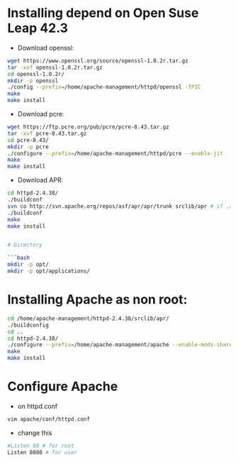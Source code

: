 # Installing depend on Open Suse Leap 42.3

- Download openssl:

```bash
wget https://www.openssl.org/source/openssl-1.0.2r.tar.gz
tar -xvf openssl-1.0.2r.tar.gz
cd openssl-1.0.2r/
mkdir -p openssl
./config --prefix=/home/apache-management/httpd/openssl -fPIC
make 
make install

```

- Download pcre:

```bash
wget https://ftp.pcre.org/pub/pcre/pcre-8.43.tar.gz
tar -xvf pcre-8.43.tar.gz
cd pcre-8.43/
mkdir -p pcre
./configure --prefix=/home/apache-management/httpd/pcre --enable-jit
make
make install
```

- Download APR:

```bash
cd httpd-2.4.38/
./buildconf
svn co http://svn.apache.org/repos/asf/apr/apr/trunk srclib/apr # if ./building is not started
./buildconf
make 
make install


# Directory

```bash
mkdir -p opt/
mkdir -p opt/applications/
```

# Installing Apache as non root:

```bash
cd /home/apache-management/httpd-2.4.38/srclib/apr/
./buildconfig
cd ..
cd httpd-2.4.38/
./configure --prefix=/home/apache-management/apache --enable-mods-shared=all --enable-ssl --enable-sslstatic-lib-debs --with-ssh=/home/apache-management/openssl --with-pcre=/home/apache-management/pcre --enable-suexec --enable-so --with-includet-arp --enable-mpms-shared=all --enable-proxy --enable-proxy-http --enable-proxy-connect --enable-proxy-ajp --enable-rewrite --with-zlib --with-included-apr
make
make install
```
# Configure Apache
- on httpd.conf
```bash
vim apache/conf/httpd.conf
```
- change this

```bash
#Listen 80 # for root
Listen 8080 # for user
```



